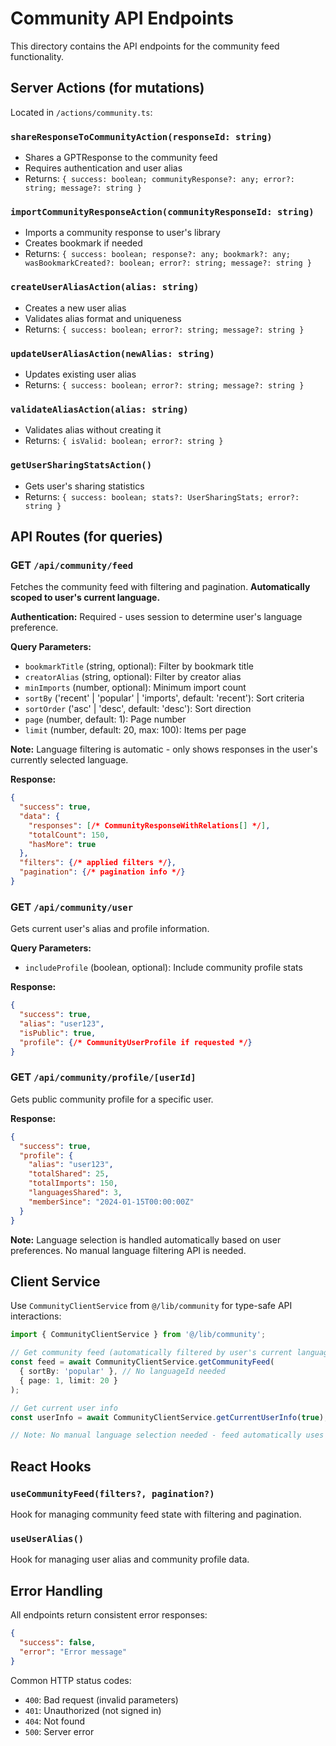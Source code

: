 # Community API Endpoints

This directory contains the API endpoints for the community feed functionality.

## Server Actions (for mutations)

Located in `/actions/community.ts`:

### `shareResponseToCommunityAction(responseId: string)`
- Shares a GPTResponse to the community feed
- Requires authentication and user alias
- Returns: `{ success: boolean; communityResponse?: any; error?: string; message?: string }`

### `importCommunityResponseAction(communityResponseId: string)`
- Imports a community response to user's library
- Creates bookmark if needed
- Returns: `{ success: boolean; response?: any; bookmark?: any; wasBookmarkCreated?: boolean; error?: string; message?: string }`

### `createUserAliasAction(alias: string)`
- Creates a new user alias
- Validates alias format and uniqueness
- Returns: `{ success: boolean; error?: string; message?: string }`

### `updateUserAliasAction(newAlias: string)`
- Updates existing user alias
- Returns: `{ success: boolean; error?: string; message?: string }`

### `validateAliasAction(alias: string)`
- Validates alias without creating it
- Returns: `{ isValid: boolean; error?: string }`

### `getUserSharingStatsAction()`
- Gets user's sharing statistics
- Returns: `{ success: boolean; stats?: UserSharingStats; error?: string }`

## API Routes (for queries)

### GET `/api/community/feed`
Fetches the community feed with filtering and pagination. **Automatically scoped to user's current language.**

**Authentication:** Required - uses session to determine user's language preference.

**Query Parameters:**
- `bookmarkTitle` (string, optional): Filter by bookmark title
- `creatorAlias` (string, optional): Filter by creator alias
- `minImports` (number, optional): Minimum import count
- `sortBy` ('recent' | 'popular' | 'imports', default: 'recent'): Sort criteria
- `sortOrder` ('asc' | 'desc', default: 'desc'): Sort direction
- `page` (number, default: 1): Page number
- `limit` (number, default: 20, max: 100): Items per page

**Note:** Language filtering is automatic - only shows responses in the user's currently selected language.

**Response:**
```json
{
  "success": true,
  "data": {
    "responses": [/* CommunityResponseWithRelations[] */],
    "totalCount": 150,
    "hasMore": true
  },
  "filters": {/* applied filters */},
  "pagination": {/* pagination info */}
}
```

### GET `/api/community/user`
Gets current user's alias and profile information.

**Query Parameters:**
- `includeProfile` (boolean, optional): Include community profile stats

**Response:**
```json
{
  "success": true,
  "alias": "user123",
  "isPublic": true,
  "profile": {/* CommunityUserProfile if requested */}
}
```

### GET `/api/community/profile/[userId]`
Gets public community profile for a specific user.

**Response:**
```json
{
  "success": true,
  "profile": {
    "alias": "user123",
    "totalShared": 25,
    "totalImports": 150,
    "languagesShared": 3,
    "memberSince": "2024-01-15T00:00:00Z"
  }
}
```

**Note:** Language selection is handled automatically based on user preferences. No manual language filtering API is needed.

## Client Service

Use `CommunityClientService` from `@/lib/community` for type-safe API interactions:

```typescript
import { CommunityClientService } from '@/lib/community';

// Get community feed (automatically filtered by user's current language)
const feed = await CommunityClientService.getCommunityFeed(
  { sortBy: 'popular' }, // No languageId needed
  { page: 1, limit: 20 }
);

// Get current user info
const userInfo = await CommunityClientService.getCurrentUserInfo(true);

// Note: No manual language selection needed - feed automatically uses user's current language
```

## React Hooks

### `useCommunityFeed(filters?, pagination?)`
Hook for managing community feed state with filtering and pagination.

### `useUserAlias()`
Hook for managing user alias and community profile data.

## Error Handling

All endpoints return consistent error responses:

```json
{
  "success": false,
  "error": "Error message"
}
```

Common HTTP status codes:
- `400`: Bad request (invalid parameters)
- `401`: Unauthorized (not signed in)
- `404`: Not found
- `500`: Server error
